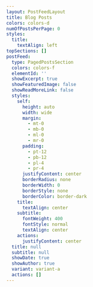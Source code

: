 ```yaml
---
layout: PostFeedLayout
title: Blog Posts
colors: colors-d
numOfPostsPerPage: 0
styles:
  title:
    textAlign: left
topSections: []
postFeed:
  type: PagedPostsSection
  colors: colors-f
  elementId: ''
  showExcerpt: true
  showFeaturedImage: false
  showReadMoreLink: false
  styles:
    self:
      height: auto
      width: wide
      margin:
        - mt-0
        - mb-0
        - ml-0
        - mr-0
      padding:
        - pt-12
        - pb-12
        - pl-4
        - pr-4
      justifyContent: center
      borderRadius: none
      borderWidth: 0
      borderStyle: none
      borderColor: border-dark
    title:
      textAlign: center
    subtitle:
      fontWeight: 400
      fontStyle: normal
      textAlign: center
    actions:
      justifyContent: center
  title: null
  subtitle: null
  showDate: true
  showAuthor: true
  variant: variant-a
  actions: []
---
```

